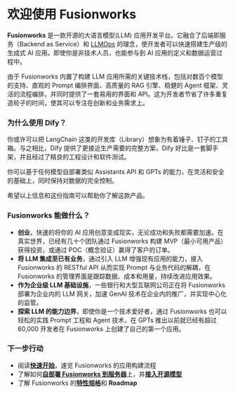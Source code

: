 # 欢迎使用 Fusionworks

**Fusionworks** 是一款开源的大语言模型(LLM) 应用开发平台。它融合了后端即服务（Backend as Service）和 [LLMOps](learn-more/extended-reading/what-is-llmops.md) 的理念，使开发者可以快速搭建生产级的生成式 AI 应用。即使你是非技术人员，也能参与到 AI 应用的定义和数据运营过程中。

由于 Fusionworks 内置了构建 LLM 应用所需的关键技术栈，包括对数百个模型的支持、直观的 Prompt 编排界面、高质量的 RAG 引擎、稳健的 Agent 框架、灵活的流程编排，并同时提供了一套易用的界面和 API。这为开发者节省了许多重复造轮子的时间，使其可以专注在创新和业务需求上。

### 为什么使用 Dify？

你或许可以把 LangChain 这类的开发库（Library）想象为有着锤子、钉子的工具箱。与之相比，Dify 提供了更接近生产需要的完整方案，Dify 好比是一套脚手架，并且经过了精良的工程设计和软件测试。

<!-- 重要的是，Dify 是**开源**的，它由一个专业的全职团队和社区共同打造。 -->
你可以基于任何模型自部署类似 Assistants API 和 GPTs 的能力，在灵活和安全的基础上，同时保持对数据的完全控制。

<!-- > 我们的社区用户对 Fusionworks 的产品评价可以归结为简单、克制、迭代迅速。\
> ——路宇，Dify.AI CEO -->

希望以上信息和这份指南可以帮助你了解这款产品。

### Fusionworks 能做什么？

* **创业**，快速的将你的 AI 应用创意变成现实，无论成功和失败都需要加速。在真实世界，已经有几十个团队通过 Fusionworks 构建 MVP（最小可用产品）获得投资，或通过 POC（概念验证）赢得了客户的订单。
* **将 LLM 集成至已有业务**，通过引入 LLM 增强现有应用的能力，接入 Fusionworks 的 RESTful API 从而实现 Prompt 与业务代码的解耦，在 Fusionworks 的管理界面是跟踪数据、成本和用量，持续改进应用效果。
* **作为企业级 LLM 基础设施**，一些银行和大型互联网公司正在将 Fusionworks 部署为企业内的 LLM 网关，加速 GenAI 技术在企业内的推广，并实现中心化的监管。
* **探索 LLM 的能力边界**，即使你是一个技术爱好者，通过 Fusionworks 也可以轻松的实践 Prompt 工程和 Agent 技术，在 GPTs 推出以前就已经有超过 60,000 开发者在 Fusionworks 上创建了自己的第一个应用。

### 下一步行动

* 阅读[**快速开始**](guides/application\_orchestrate/creating-an-application.md)，速览 Fusionworks 的应用构建流程
* 了解如何[**自部署 Fusionworks 到服务器**](getting-started/install-self-hosted/)上，并[**接入开源模型**](guides/model-configuration/)
* 了解 Fusionworks 的[**特性规格**](getting-started/readme/features-and-specifications.md)和 **Roadmap**
<!-- * 在 [**GitHub**](https://github.com/langgenius/fusionworks) 上为我们点亮一颗星，并阅读我们的**贡献指南** -->
